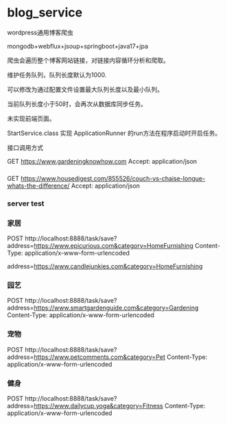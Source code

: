 # blog_service
wordpress通用博客爬虫  

mongodb+webflux+jsoup+springboot+java17+jpa

爬虫会遍历整个博客网站链接，对链接内容循环分析和爬取。  

维护任务队列，队列长度默认为1000.  

可以修改为通过配置文件设置最大队列长度以及最小队列。  
 
当前队列长度小于50时，会再次从数据库同步任务。  

未实现前端页面。  
  
  StartService.class 实现 ApplicationRunner 的run方法在程序启动时开启任务。

接口调用方式

GET https://www.gardeningknowhow.com
Accept: application/json
###
GET https://www.housedigest.com/855526/couch-vs-chaise-longue-whats-the-difference/
Accept: application/json


### server test


### 家居
POST http://localhost:8888/task/save?address=https://www.epicurious.com&category=HomeFurnishing
Content-Type: application/x-www-form-urlencoded

address=https://www.candlejunkies.com&category=HomeFurnishing

### 园艺
POST http://localhost:8888/task/save?address=https://www.smartgardenguide.com&category=Gardening
Content-Type: application/x-www-form-urlencoded

### 宠物
POST http://localhost:8888/task/save?address=https://www.petcomments.com&category=Pet
Content-Type: application/x-www-form-urlencoded

### 健身
POST http://localhost:8888/task/save?address=https://www.dailycup.yoga&category=Fitness
Content-Type: application/x-www-form-urlencoded


